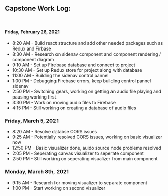 ## Capstone Work Log:

<br/>

#### Friday, February 26, 2021
* 8:20 AM - Build react structure and add other needed packages such as Redux and Firbase 
* 8:30 AM - Research on sidenav component and component rendering / component diagram
* 9:10 AM - Set up Firebase database and connect to project
* 10:30 AM - Set up Redux store for project along with database
* 11:00 AM - Building the sidenav control pannel
* 1:00 PM - Debugging Firebase errors, keep building control pannel sidenav
* 2:50 PM - Switching gears, working on getting an audio file playing and pausing working first
* 3:30 PM - Work on moving audio files to Firebase
* 4:15 PM - Still working on creating a database of audio files


### Friday, March 5, 2021
* 8:20 AM - Resolve databse CORS issues
* 9:25 AM - Potentially resolved CORS issues, working on basic visualizer now
* 12:50 PM - Basic visualizer done, auido source node problems resolved
* 2:05 PM - Seperating canvas visualizer to seperate component
* 2:50 PM - Still working on seperating visualizer from main component

### Monday, March 8th, 2021
* 9:15 AM - Research for moving visualizer to separate component
* 1:00 PM - Start working on second visualizer